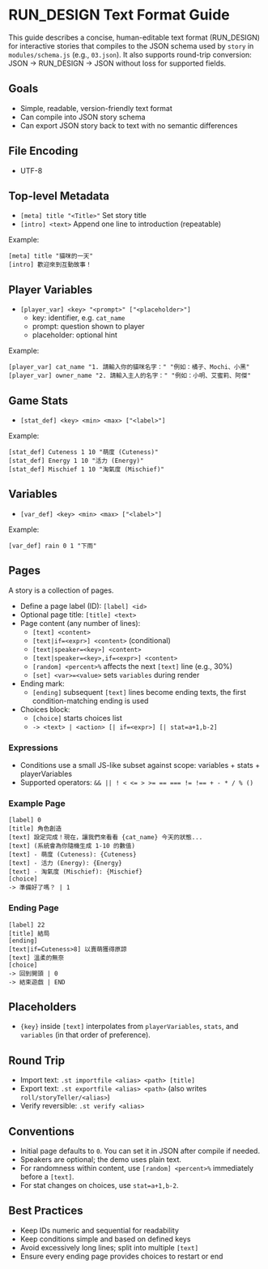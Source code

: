 # RUN_DESIGN Text Format Guide

This guide describes a concise, human-editable text format (RUN_DESIGN) for interactive stories that compiles to the JSON schema used by `story` in `modules/schema.js` (e.g., `03.json`). It also supports round-trip conversion: JSON → RUN_DESIGN → JSON without loss for supported fields.

## Goals

- Simple, readable, version-friendly text format
- Can compile into JSON story schema
- Can export JSON story back to text with no semantic differences

## File Encoding

- UTF-8

## Top-level Metadata

- `[meta] title "<Title>"` Set story title
- `[intro] <text>` Append one line to introduction (repeatable)

Example:

```text
[meta] title "貓咪的一天"
[intro] 歡迎來到互動故事！
```

## Player Variables

- `[player_var] <key> "<prompt>" ["<placeholder>"]`
  - key: identifier, e.g. `cat_name`
  - prompt: question shown to player
  - placeholder: optional hint

Example:

```text
[player_var] cat_name "1. 請輸入你的貓咪名字：" "例如：橘子、Mochi、小黑"
[player_var] owner_name "2. 請輸入主人的名字：" "例如：小明、艾蜜莉、阿傑"
```

## Game Stats

- `[stat_def] <key> <min> <max> ["<label>"]`

Example:

```text
[stat_def] Cuteness 1 10 "萌度 (Cuteness)"
[stat_def] Energy 1 10 "活力 (Energy)"
[stat_def] Mischief 1 10 "淘氣度 (Mischief)"
```

## Variables

- `[var_def] <key> <min> <max> ["<label>"]`

Example:

```text
[var_def] rain 0 1 "下雨"
```

## Pages

A story is a collection of pages.

- Define a page label (ID): `[label] <id>`
- Optional page title: `[title] <text>`
- Page content (any number of lines):
  - `[text] <content>`
  - `[text|if=<expr>] <content>` (conditional)
  - `[text|speaker=<key>] <content>`
  - `[text|speaker=<key>,if=<expr>] <content>`
  - `[random] <percent>%` affects the next `[text]` line (e.g., 30%)
  - `[set] <var>=<value>` sets `variables` during render
- Ending mark:
  - `[ending]` subsequent `[text]` lines become ending texts, the first condition-matching ending is used
- Choices block:
  - `[choice]` starts choices list
  - `-> <text> | <action> [| if=<expr>] [| stat=a+1,b-2]`

### Expressions

- Conditions use a small JS-like subset against scope: variables + stats + playerVariables
- Supported operators: `&& || ! < <= > >= == === != !== + - * / % ()`

### Example Page

```text
[label] 0
[title] 角色創造
[text] 設定完成！現在，讓我們來看看 {cat_name} 今天的狀態...
[text] (系統會為你隨機生成 1-10 的數值)
[text] - 萌度 (Cuteness): {Cuteness}
[text] - 活力 (Energy): {Energy}
[text] - 淘氣度 (Mischief): {Mischief}
[choice]
-> 準備好了嗎？ | 1
```

### Ending Page

```text
[label] 22
[title] 結局
[ending]
[text|if=Cuteness>8] 以賣萌獲得原諒
[text] 溫柔的無奈
[choice]
-> 回到開頭 | 0
-> 結束遊戲 | END
```

## Placeholders

- `{key}` inside `[text]` interpolates from `playerVariables`, `stats`, and `variables` (in that order of preference).

## Round Trip

- Import text: `.st importfile <alias> <path> [title]`
- Export text: `.st exportfile <alias> <path>` (also writes `roll/storyTeller/<alias>`)
- Verify reversible: `.st verify <alias>`

## Conventions

- Initial page defaults to `0`. You can set it in JSON after compile if needed.
- Speakers are optional; the demo uses plain text.
- For randomness within content, use `[random] <percent>%` immediately before a `[text]`.
- For stat changes on choices, use `stat=a+1,b-2`.

## Best Practices

- Keep IDs numeric and sequential for readability
- Keep conditions simple and based on defined keys
- Avoid excessively long lines; split into multiple `[text]`
- Ensure every ending page provides choices to restart or end
